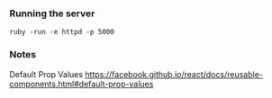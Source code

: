 ### Running the server
```
ruby -run -e httpd -p 5000
```

### Notes

Default Prop Values
https://facebook.github.io/react/docs/reusable-components.html#default-prop-values

